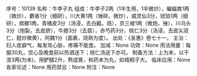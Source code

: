 序号：10139
名称：牛李子丸
组成：牛李子2两（1半生用，1半微炒），蝙蝠粪1两（微炒），麝香1分（细研），川大黄1两（锉碎，微炒），威灵仙3分，琥珀1两（细研），槟榔1两，青橘皮3分（汤浸，去白瓤，焙），京三棱1两（微炮，锉），川乌头3分（炮裂，去皮脐），牛膝3分（去苗），赤芍药3分，桃仁3分（汤浸，去皮尖双仁，麸炒微黄），阿魏1分（面裹，烧熟为度）。
出处：《圣惠》卷七十一。
主治：妇人痃癖气，每发攻心胁，疼痛不能食。
加减：None
功效：None
用法用量：每服30丸，空心及晚食前以热酒送下；桃仁汤送下亦可。
制备方法：上为末，以干漆3两(为末)，用酽醋2升，熬成膏，和药末为丸，如梧桐子大。
临床应用：None
各家论述：None
用药禁忌：None
附注：None
